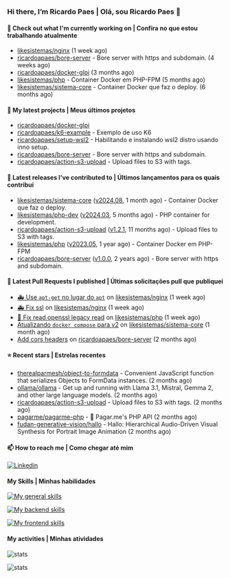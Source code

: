### Hi there, I’m Ricardo Paes | Olá, sou Ricardo Paes 👋 

#### 👷 Check out what I'm currently working on | Confira no que estou trabalhando atualmente

- [likesistemas/nginx](https://github.com/likesistemas/nginx) (1 week ago)
- [ricardoapaes/bore-server](https://github.com/ricardoapaes/bore-server) - Bore server with https and subdomain. (4 weeks ago)
- [ricardoapaes/docker-glpi](https://github.com/ricardoapaes/docker-glpi) (3 months ago)
- [likesistemas/php](https://github.com/likesistemas/php) - Container Docker em PHP-FPM  (5 months ago)
- [likesistemas/sistema-core](https://github.com/likesistemas/sistema-core) - Container Docker que faz o deploy. (6 months ago)

#### 🌱 My latest projects | Meus últimos projetos

- [ricardoapaes/docker-glpi](https://github.com/ricardoapaes/docker-glpi)
- [ricardoapaes/k6-example](https://github.com/ricardoapaes/k6-example) - Exemplo de uso K6
- [ricardoapaes/setup-wsl2](https://github.com/ricardoapaes/setup-wsl2) - Habilitando e instalando wsl2 distro usando inno setup.
- [ricardoapaes/bore-server](https://github.com/ricardoapaes/bore-server) - Bore server with https and subdomain.
- [ricardoapaes/action-s3-upload](https://github.com/ricardoapaes/action-s3-upload) - Upload files to S3 with tags.

#### 🔭 Latest releases I've contributed to | Últimos lançamentos para os quais contribuí

- [likesistemas/sistema-core](https://github.com/likesistemas/sistema-core) ([v2024.08](https://github.com/likesistemas/sistema-core/releases/tag/v2024.08), 1 month ago) - Container Docker que faz o deploy.
- [likesistemas/php-dev](https://github.com/likesistemas/php-dev) ([v2024.03](https://github.com/likesistemas/php-dev/releases/tag/v2024.03), 5 months ago) - PHP container for development.
- [ricardoapaes/action-s3-upload](https://github.com/ricardoapaes/action-s3-upload) ([v1.2.1](https://github.com/ricardoapaes/action-s3-upload/releases/tag/v1.2.1), 11 months ago) - Upload files to S3 with tags.
- [likesistemas/php](https://github.com/likesistemas/php) ([v2023.05](https://github.com/likesistemas/php/releases/tag/v2023.05), 1 year ago) - Container Docker em PHP-FPM 
- [ricardoapaes/bore-server](https://github.com/ricardoapaes/bore-server) ([v1.0.0](https://github.com/ricardoapaes/bore-server/releases/tag/v1.0.0), 2 years ago) - Bore server with https and subdomain.

#### 🔨 Latest Pull Requests I published | Últimas solicitações pull que publiquei

- [🚑️ Use `apt-get` no lugar do `apt`](https://github.com/likesistemas/nginx/pull/21) on [likesistemas/nginx](https://github.com/likesistemas/nginx) (1 week ago)
- [🚑️ Fix ssl](https://github.com/likesistemas/nginx/pull/20) on [likesistemas/nginx](https://github.com/likesistemas/nginx) (1 week ago)
- [🐛 Fix read openssl legacy read](https://github.com/likesistemas/php/pull/40) on [likesistemas/php](https://github.com/likesistemas/php) (1 week ago)
- [Atualizando `docker compose` para v2](https://github.com/likesistemas/sistema-core/pull/34) on [likesistemas/sistema-core](https://github.com/likesistemas/sistema-core) (1 month ago)
- [Add cors headers](https://github.com/ricardoapaes/bore-server/pull/1) on [ricardoapaes/bore-server](https://github.com/ricardoapaes/bore-server) (2 months ago)

#### ⭐ Recent stars | Estrelas recentes

- [therealparmesh/object-to-formdata](https://github.com/therealparmesh/object-to-formdata) - Convenient JavaScript function that serializes Objects to FormData instances. (2 months ago)
- [ollama/ollama](https://github.com/ollama/ollama) - Get up and running with Llama 3.1, Mistral, Gemma 2, and other large language models. (2 months ago)
- [ricardoapaes/action-s3-upload](https://github.com/ricardoapaes/action-s3-upload) - Upload files to S3 with tags. (2 months ago)
- [pagarme/pagarme-php](https://github.com/pagarme/pagarme-php) - :blue_heart: Pagar.me&#39;s PHP API (2 months ago)
- [fudan-generative-vision/hallo](https://github.com/fudan-generative-vision/hallo) - Hallo: Hierarchical Audio-Driven Visual Synthesis for Portrait Image Animation (2 months ago)

#### 📫 How to reach me | Como chegar até mim

[![Linkedin](https://img.shields.io/badge/LinkedIn-0077B5?style=for-the-badge&logo=linkedin&logoColor=white)](https://www.linkedin.com/in/ricardo-paes-5039ba4b)

#### My Skills | Minhas habilidades

[![My general skills](https://skillicons.dev/icons?i=linux,bash,git,docker,aws,gcp,kubernetes,githubactions,nginx,sentry,vim,vscode)](https://skillicons.dev)

[![My backend skills](https://skillicons.dev/icons?i=php,java,nodejs,go,kotlin,ts,laravel,androidstudio)](https://skillicons.dev)

[![My frontend skills](https://skillicons.dev/icons?i=webpack,react,angular,js,html,css,jquery)](https://skillicons.dev)

#### My activities | Minhas atividades

![stats](https://github-readme-stats.vercel.app/api?username=ricardoapaes&show_icons=true&hide_title=false&count_private=true&theme=radical&border_color=000000)

![stats](https://github-readme-stats.vercel.app/api/top-langs/?username=ricardoapaes&layout=compact&langs_count=16&theme=radical&&count_private=true&border_color=000000)